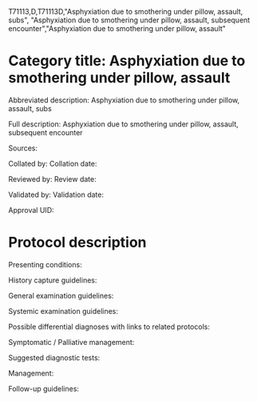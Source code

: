 T71113,D,T71113D,"Asphyxiation due to smothering under pillow, assault, subs", "Asphyxiation due to smothering under pillow, assault, subsequent encounter","Asphyxiation due to smothering under pillow, assault"
# Category title: Asphyxiation due to smothering under pillow, assault

Abbreviated description: Asphyxiation due to smothering under pillow, assault, subs

Full description: Asphyxiation due to smothering under pillow, assault, subsequent encounter

Sources:

Collated by:
Collation date:

Reviewed by:
Review date:

Validated by:
Validation date:

Approval UID:

# Protocol description

Presenting conditions:

History capture guidelines:

General examination guidelines:

Systemic examination guidelines:

Possible differential diagnoses with links to related protocols:

Symptomatic / Palliative management:

Suggested diagnostic tests:

Management:

Follow-up guidelines:
